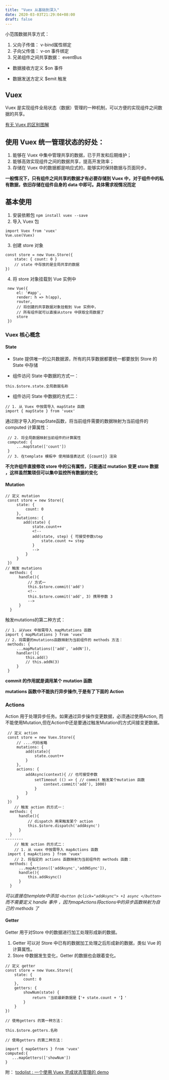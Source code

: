 ```yaml
---
title: "Vuex 从基础到深入"
date: 2020-03-03T21:29:04+08:00
draft: false
---
```


小范围数据共享方式：

1. 父向子传值： v-bind属性绑定
2. 子向父传值： v-on 事件绑定
3. 兄弟组件之间共享数据： eventBus

* 数据接收方定义 $on 事件

* 数据发送方定义 $emit 触发

## Vuex

Vuex 是实现组件全局状态（数据）管理的一种机制，可以方便的实现组件之间数据的共享。

[有无 Vuex 的区别图解](/static/images/article/有无%20Vuex%20的区别图解1.png)

## 使用 Vuex 统一管理状态的好处：

1. 能够在 Vuex 中集中管理共享的数据，已于开发和后期维护；
2. 能够高效实现组件之间的数据共享，提高开发效率；
3. 存储在 Vuex 中的数据都是响应式的，能够实时保持数据与页面同步。 

**一般情况下，只有组件之间共享的数据才有必要存储到 Vuex 中，对于组件中的私有数据，依旧存储在组件自身的 data 中即可。具体需求视情况而定**

## 基本使用
1. 安装依赖包
` npm install vuex --save `
2. 导入 Vuex 包
```
import Vuex from 'vuex'
Vue.use(Vuex)
```
3. 创建 store 对象
```
const store = new Vuex.Store({
    state: { count: 0 }
    // state 中存放的是全局共享的数据
})
```
4. 将 store 对象挂载到 Vue 实例中
```
 new Vue({
     el: '#app',
     render: h => h(app),
     router,
     // 将创建的共享数据对象挂载到 Vue 实例中，
     // 所有组件就可以直接从store 中获取全局数据了
     store
 })
```

### Vuex 核心概念

#### State

* State 提供唯一的公共数据源，所有的共享数据都要统一都要放到 Store 的 State 中存储

* 组件访问 State 中数据的方式一：

` this.$store.state.全局数据名称 `

* 组件访问 State 中数据的方式二：

```
// 1. 从 Vuex 中按需导入 mapState 函数
import { mapState } from 'vuex'
```
通过刚才导入的mapState函数，将当前组件需要的数据映射为当前组件的 computed 计算属性：
```
 // 2. 将全局数据映射当前组件的计算属性
 computed: {
     ...mapState(['count'])
 }
 // 3. 在template 模板中 使用插值表达式 {{count}} 渲染
```
**不允许组件直接修改 store 中的公有属性，只能通过 mutation 变更 store 数据 ，这样虽然繁琐但可以集中监控所有数据的变化**

#### Mutation
```
// 定义 mutation
 const store = new Store({
     state: {
         count: 0
     },
     mutations: {
        add(state) {
            state.count++
            <!-- 
            add(state, step) { 可接受参数step 
                state.count += step
            }
            -->
         }
     }
 })
// 触发 mutations
  methods: {
      handle(){ 
          // 方式一
          this.$store.commit('add') 
          <!-- 
          this.$store.commit('add', 3) 携带参数 3
          -->
      }
  }

```

触发mutations的第二种方式：

```
// 1. 从Vuex 中按需导入 mapMutations 函数
import { mapMutations } from 'vuex'
// 2. 将需要的mutations函数映射为当前组件的 methods 方法： 
 methods: {
     ...mapMutations(['add', 'addN']),
     handler(){
         this.add()
         // this.addN(3)
     }
 }
```

**commit 的作用就是调用某个 mutation 函数**

**mutations 函数中不能执行异步操作,于是有了下面的 Action** 

### Actions

Action 用于处理异步任务。如果通过异步操作变更数据，必须通过使用Action, 而不能使用Mutation,但在Action中还是要通过触发Mutation的方式间接变更数据。
```
 // 定义 action
 const store = new Vuex.Store({
     // ....代码省略
     mutations: {
         add(state){
             state.count++
         }
     },
     actions: {
         addAsync(context){ // 也可接受参数
             setTimeout (() => { // commit 触发某个mutation 函数 
                 context.commit('add'), 1000)
             }
         }
     }
 })
    // 触发 action 的方式一：
  methods: {
      handle(){
          // dispatch 用来触发某个 action 
          this.$store.dispatch('addAsync')
      }
  }
--------
    // 触发 action 的方式二：
    // 1. 从 vuex 中按需导入 mapActions 函数
 import { mapActions } from 'vuex'
    // 2. 将指定的 actions 函数映射为当前组件的 methods 函数：
  methods: {
      ...mapActions(['addAsync','addNSync']),
      handle(){
          this.addAsync()
      }
  } 
 ```

 *可以直接在template中添加  `<button @click="addAsync"> +1 async </button>` 而不需要定义 handle 事件 ，因为mapActions将actions中的异步函数映射为自己的 methods 了*

#### Getter

 Getter 用于对Store  中的数据进行加工处理形成新的数据。

 1. Getter 可以对 Store 中已有的数据加工处理之后形成新的数据，类似 Vue 的计算属性。
 2. Store 中数据发生变化，Getter 的数据也会跟着变化。

 ```
 // 定义 getter 
 const store = new Vuex.Store({
     state: {
         count: 0
     },
     getters: {
         showNum(state) {
             return '当前最新数据是【'+ state.count + '】' 
         }
     }
 })

 // 使用getters 的第一种方法：

 this.$store.getters.名称

 // 使用getters 的第二种方法：

import { mapGetters } from 'vuex'
computed:{
    ...mapGetters(['showNum'])
}
```
附： [ todolist : 一个使用 Vuex 完成状态管理的 demo](https://github.com/WUXIAOd/vue-todolist) 
